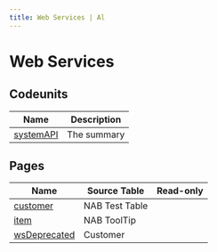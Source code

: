 ```yaml
---
title: Web Services | Al
---
```

# Web Services

## Codeunits

| Name | Description |
| ----- | ------ |
| [systemAPI](ws-codeunit-nab-test-codeunit/index.md) | The summary |

## Pages

| Name | Source Table | Read-only |
| ----- | ------ | ------ |
| [customer](ws-page-nab-test-table/index.md) | NAB Test Table |  |
| [item](ws-page-nab-tool-tips/index.md) | NAB ToolTip |  |
| [wsDeprecated](ws-page-nab-ws-deprecated/index.md) | Customer |  |
